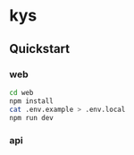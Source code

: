 # kys


## Quickstart


### web

```bash
cd web
npm install
cat .env.example > .env.local
npm run dev
```

### api

